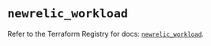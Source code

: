 # `newrelic_workload`

Refer to the Terraform Registry for docs: [`newrelic_workload`](https://registry.terraform.io/providers/newrelic/newrelic/3.47.0/docs/resources/workload).
